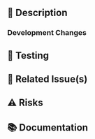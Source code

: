 ## 📌 Description

<!-- Briefly describe the purpose of this PR and what it addresses -->

### Development Changes

<!-- List any changes that do not affect functionality but do affect development processes -->

## 🧪 Testing

<!-- Describe what tests were run and results -->

## 🔗 Related Issue(s)

<!-- https://docs.github.com/en/issues/tracking-your-work-with-issues/using-issues/linking-a-pull-request-to-an-issue -->

## ⚠️ Risks

<!-- Could this change increase the risk of unintended motion of the wheelchair or other safety issues? -->

## 📚 Documentation

<!-- Link to updated docs if applicable -->
